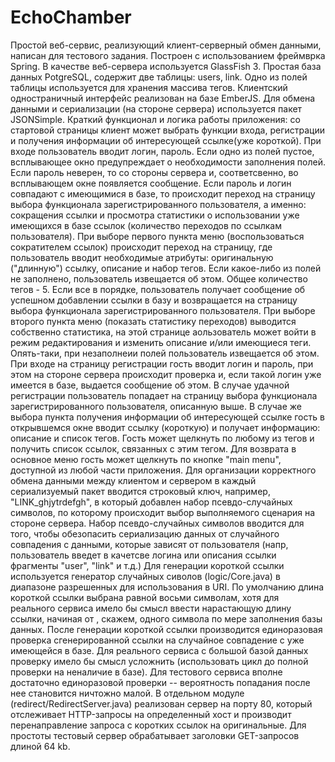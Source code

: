 # EchoChamber

Простой веб-сервис, реализующий клиент-серверный обмен данными, написан для тестового задания. Построен с использованием фреймврка Spring. В качестве веб-сервера используется GlassFish 3.
Простая база данных PotgreSQL, содержит две таблицы: users, link. Одно из полей таблицы используется для хранения массива тегов.
Клиентский одностраничный интерфейс реализован на базе EmberJS. Для обмена данными и сериализации (на стороне сервера) используется пакет JSONSimple. Краткий функционал и логика работы приложения: со стартовой страницы клиент может выбрать функции входа,
регистрации и получения информации об интересующей ссылке(уже короткой). При входе пользователь вводит логин, пароль. Если одно из полей пустое, всплывающее окно предупреждает о необходимости заполнения полей.
Если пароль неверен, то со стороны сервера и, соответсвенно, во всплывающем окне появляется сообщение. Если пароль и логин совпадают с имеющимися в базе, то происходит переход на страницу выбора функционала зарегистрированного пользователя, а именно: сокращения ссылки и просмотра статистики о использовании уже имеющихся в базе ссылок (количество переходов по ссылкам пользователя). При выборе первого пункта меню (воспользоваться сократителем ссылок) происходит переход на страницу, где пользователь вводит необходимые атрибуты: оригинальную ("длинную") ссылку, описание и набор тегов. Если какое-либо из полей не заполнено, пользователь извещается об этом. Общее количество тегов - 5. Если все в порядке, пользователь получает сообщение об успешном добавлении ссылки в базу и возвращается на страницу выбора функционала зарегистрированного пользователя. При выборе второго пункта меню (показать статистику переходов) выводится собственно статистика, на этой странице аользователь может войти в режим редактирования и изменить описание и/или имеющиеся теги. Опять-таки, при незаполнеии полей пользователь извещается об этом. При входе на страницу регистрации гость вводит логин и пароль, при этом на стороне сервера происходит проверка и, если такой логин уже имеется в базе, выдается сообщение об этом. В случае удачной регистрации пользователь попадает на страницу выбора функционала зарегистрированного пользователя, описанную выше. В случае же выбора пункта получения информации об интересующей ссылке гость в открывшемся окне вводит ссылку (короткую) и получает информацию: описание и список тегов. Гость может щелкнуть по любому из тегов и получить список ссылок, связанных с этим тегом. Для возврата в основное меню гость может щелкнуть по кнопке "main menu", доступной из любой части приложения.
Для организации корректного обмена данными между клиентом и сервером в каждый сериализуемый пакет вводится строковый ключ, например, "LINK_ghjytrdefgh", в который добавлен набор псевдо-случайных символов, по которому происходит выбор выполняемого сценария на стороне сервера. Набор псевдо-случайных символов вводится для того, чтобы обезопасить сериализацию данных от случайного совпадения с данными, которые зависят от пользователя (напр, пользователь введет в качетсве логина или описания ссылки фрагменты "user", "link" и т.д.)
Для генерации короткой ссылки используется генератор случайных сиволов (logic/Core.java) в диапазоне разрешенных для использования в URI. По умолчанию длина короткой ссылки выбрана равной восьми символам, хотя для реального сервиса имело бы смысл ввести нарастающую длину ссылки, начиная от , скажем, одного символа по мере заполнения базы данных.
После генерации короткой ссылки производится единоразовая проверка сгенерированной ссылки на случайное совпадение с уже имеющейся в базе. Для реального сервиса с большой базой данных проверку имело бы смысл усложнить (использовать цикл до полной проверки на неналичие в базе). Для тестового сервиса вполне достаточно единоразовой проверки -- вероятность попадания после нее становится ничтожно малой.
В отдельном модуле (redirect/RedirectServer.java) реализован сервер на порту 80, который отслеживает HTTP-запросы на определенный хост и производит перенаправление запроса с коротких ссылок на оригинальные. Для простоты тестовый сервер обрабатывает заголовки GET-запросов длиной 64 kb.
